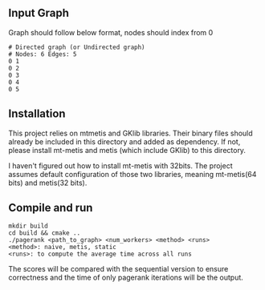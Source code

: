 ## Input Graph
Graph should follow below format, nodes should index from 0

```
# Directed graph (or Undirected graph)
# Nodes: 6 Edges: 5
0 1 
0 2
0 3
0 4
0 5
```

## Installation 
This project relies on mtmetis and GKlib libraries. Their binary files should already be included in this directory and added as dependency. If not, please install mt-metis and metis (which include GKlib) to this directory.

I haven't figured out how to install mt-metis with 32bits. The project assumes default configuration of those two libraries, meaning mt-metis(64 bits) and metis(32 bits). 

## Compile and run
```
mkdir build
cd build && cmake ..
./pagerank <path_to_graph> <num_workers> <method> <runs>
<method>: naive, metis, static
<runs>: to compute the average time across all runs
```
The scores will be compared with the sequential version to ensure correctness and the time of only pagerank iterations will be the output.